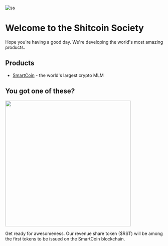 ![ss](https://github.com/user-attachments/assets/f7c9919f-efd3-412f-a988-ed53d4e2b1b4)

# Welcome to the Shitcoin Society

Hope you're having a good day. We're developing the world's most amazing products.

## Products

- [SmartCoin](https://www.smartcoin.dev) - the world's largest crypto MLM

## You got one of these?

<img src="https://github.com/user-attachments/assets/2d148a06-cecb-4bb8-9fcf-984036535ba1" width="400">

Get ready for awesomeness. Our revenue share token ($RST) will be among the first tokens to be issued on the SmartCoin blockchain.
